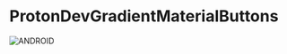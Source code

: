 # ProtonDevGradientMaterialButtons
![ANDROID](https://user-images.githubusercontent.com/65577937/82293047-8c53cd80-99c9-11ea-88f7-9371d7ce78fe.png)
